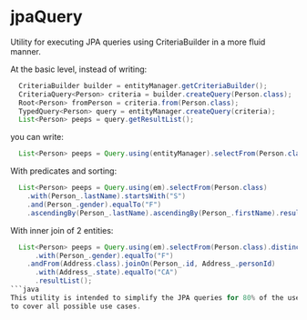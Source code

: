 jpaQuery
========

Utility for executing JPA queries using CriteriaBuilder in a more fluid manner.

At the basic level, instead of writing:
```java
  CriteriaBuilder builder = entityManager.getCriteriaBuilder();
  CriteriaQuery<Person> criteria = builder.createQuery(Person.class);
  Root<Person> fromPerson = criteria.from(Person.class);
  TypedQuery<Person> query = entityManager.createQuery(criteria);
  List<Person> peeps = query.getResultList();
```
you can write:
```java
  List<Person> peeps = Query.using(entityManager).selectFrom(Person.class).resultList();
```
With predicates and sorting:
```java
  List<Person> peeps = Query.using(em).selectFrom(Person.class)
    .with(Person_.lastName).startsWith("S")
    .and(Person_.gender).equalTo("F")
    .ascendingBy(Person_.lastName).ascendingBy(Person_.firstName).resultList();
```
With inner join of 2 entities:
```java
  List<Person> peeps = Query.using(em).selectFrom(Person.class).distinct()
      .with(Person_.gender).equalTo("F")
    .andFrom(Address.class).joinOn(Person_.id, Address_.personId)
      .with(Address_.state).equalTo("CA")
      .resultList();
```java
This utility is intended to simplify the JPA queries for 80% of the use cases. It is not intended 
to cover all possible use cases. 
